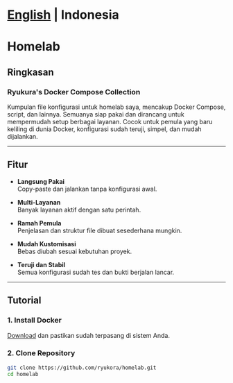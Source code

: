 # [English](https://github.com/ryukora/homelab) | **Indonesia**
# Homelab
## Ringkasan

### Ryukura's Docker Compose Collection

Kumpulan file konfigurasi untuk homelab saya, mencakup Docker Compose, script, dan lainnya. Semuanya siap pakai dan dirancang untuk mempermudah setup berbagai layanan. Cocok untuk pemula yang baru keliling di dunia Docker, konfigurasi sudah teruji, simpel, dan mudah dijalankan.

---

## Fitur

- **Langsung Pakai**  
  Copy-paste dan jalankan tanpa konfigurasi awal.

- **Multi-Layanan**  
  Banyak layanan aktif dengan satu perintah.

- **Ramah Pemula**  
  Penjelasan dan struktur file dibuat sesederhana mungkin.

- **Mudah Kustomisasi**  
  Bebas diubah sesuai kebutuhan proyek.

- **Teruji dan Stabil**  
  Semua konfigurasi sudah tes dan bukti berjalan lancar.

---

## Tutorial

### 1. Install Docker

[Download](https://www.docker.com/get-docker) dan pastikan sudah terpasang di sistem Anda.

### 2. Clone Repository

```bash
git clone https://github.com/ryukora/homelab.git
cd homelab
```
